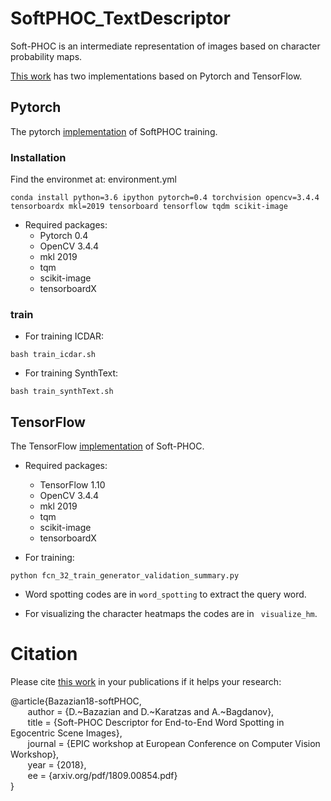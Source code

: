 # SoftPHOC_TextDescriptor
Soft-PHOC is an intermediate representation of images based on character probability maps.

[This work](https://arxiv.org/pdf/1809.00854.pdf) has two implementations based on Pytorch and TensorFlow.


## Pytorch ##

The pytorch [implementation](https://github.com/denabazazian/SoftPHOC_TextDescriptor/tree/master/Pytorch) of SoftPHOC training.

### Installation ###

Find the environmet at: environment.yml
```
conda install python=3.6 ipython pytorch=0.4 torchvision opencv=3.4.4 tensorboardx mkl=2019 tensorboard tensorflow tqdm scikit-image
```
* Required packages:
    * Pytorch 0.4
    * OpenCV 3.4.4
    * mkl 2019
    * tqm
    * scikit-image
    * tensorboardX

### train ###

* For training ICDAR:
``` 
bash train_icdar.sh
```

* For training SynthText:
``` 
bash train_synthText.sh
```

## TensorFlow ##

The TensorFlow [implementation](https://github.com/denabazazian/SoftPHOC_TextDescriptor/tree/master/TensorFlow) of Soft-PHOC. 

* Required packages:
    * TensorFlow 1.10
    * OpenCV 3.4.4
    * mkl 2019
    * tqm
    * scikit-image
    * tensorboardX

* For training:
``` 
python fcn_32_train_generator_validation_summary.py
```

* Word spotting codes are in ``` word_spotting ``` to extract the query word. 

* For visualizing the character heatmaps the codes are in ``` visualize_hm```. 

# Citation #

Please cite [this work](https://arxiv.org/pdf/1809.00854.pdf) in your publications if it helps your research: <br />

@article{Bazazian18-softPHOC,<br />
&nbsp;&nbsp;&nbsp;&nbsp;&nbsp;&nbsp;	author = {D.~Bazazian and D.~Karatzas and A.~Bagdanov},<br />
&nbsp;&nbsp;&nbsp;&nbsp;&nbsp;&nbsp;	title = {Soft-PHOC Descriptor for End-to-End Word Spotting in Egocentric Scene Images},<br />
&nbsp;&nbsp;&nbsp;&nbsp;&nbsp;&nbsp;	journal = {EPIC workshop at European Conference on Computer Vision Workshop},<br />
&nbsp;&nbsp;&nbsp;&nbsp;&nbsp;&nbsp;	year = {2018},<br />
&nbsp;&nbsp;&nbsp;&nbsp;&nbsp;&nbsp;        ee = {arxiv.org/pdf/1809.00854.pdf}<br />
}<br />

